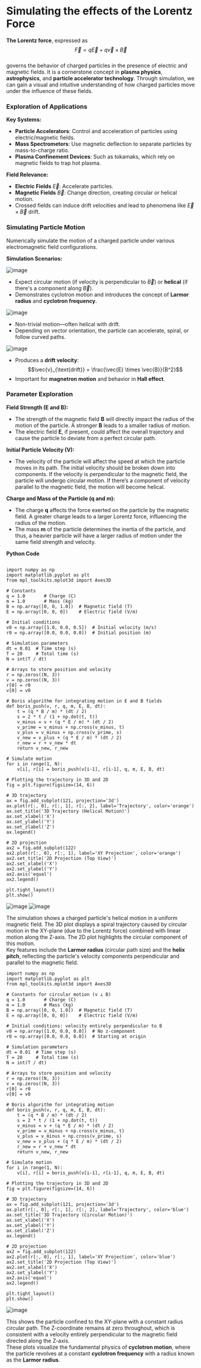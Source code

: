 # Simulating the effects of the Lorentz Force

**The Lorentz force**, expressed as  
$$\vec{F} = q\vec{E} + q\vec{v} \times \vec{B}$$  
governs the behavior of charged particles in the presence of electric and magnetic fields. It is a cornerstone concept in **plasma physics**, **astrophysics**, and **particle accelerator technology**. Through simulation, we can gain a visual and intuitive understanding of how charged particles move under the influence of these fields.

### Exploration of Applications

**Key Systems:**
- **Particle Accelerators**: Control and acceleration of particles using electric/magnetic fields.
- **Mass Spectrometers**: Use magnetic deflection to separate particles by mass-to-charge ratio.
- **Plasma Confinement Devices**: Such as tokamaks, which rely on magnetic fields to trap hot plasma.

**Field Relevance:**
- **Electric Fields** $\vec{E}$: Accelerate particles.
- **Magnetic Fields** $\vec{B}$: Change direction, creating circular or helical motion.
- Crossed fields can induce drift velocities and lead to phenomena like $\vec{E} \times \vec{B}$ drift.

### Simulating Particle Motion

Numerically simulate the motion of a charged particle under various electromagnetic field configurations.

**Simulation Scenarios:**

![image](https://github.com/user-attachments/assets/731e1e52-2506-4795-b979-8dbcedabe76a)

- Expect circular motion (if velocity is perpendicular to $\vec{B}$) or **helical** (if there's a component along $\vec{B}$).
- Demonstrates cyclotron motion and introduces the concept of **Larmor radius** and **cyclotron frequency**.

![image](https://github.com/user-attachments/assets/f15af851-73a9-4ef0-95c9-ca24a454b417)

- Non-trivial motion—often helical with drift.
- Depending on vector orientation, the particle can accelerate, spiral, or follow curved paths.

![image](https://github.com/user-attachments/assets/de06c814-c144-4a25-a102-1d8126d128bd)

- Produces a **drift velocity**:
  $$\vec{v}_{\text{drift}} = \frac{\vec{E} \times \vec{B}}{B^2}$$
- Important for **magnetron motion** and behavior in **Hall effect**.

### Parameter Exploration

**Field Strength (E and B):**
- The strength of the magnetic field **B** will directly impact the radius of the motion of the particle. A stronger **B** leads to a smaller radius of motion.
- The electric field **E**, if present, could affect the overall trajectory and cause the particle to deviate from a perfect circular path.

**Initial Particle Velocity (V):**
- The velocity of the particle will affect the speed at which the particle moves in its path. The initial velocity should be broken down into components. If the velocity is perpendicular to the magnetic field, the particle will undergo circular motion. If there’s a component of velocity parallel to the magnetic field, the motion will become helical.

**Charge and Mass of the Particle (q and m):**
- The charge **q** affects the force exerted on the particle by the magnetic field. A greater charge leads to a larger Lorentz force, influencing the radius of the motion.
- The mass **m** of the particle determines the inertia of the particle, and thus, a heavier particle will have a larger radius of motion under the same field strength and velocity.

**Python Code**

<pre><code class="language-python">
import numpy as np
import matplotlib.pyplot as plt
from mpl_toolkits.mplot3d import Axes3D

# Constants
q = 1.0       # Charge (C)
m = 1.0       # Mass (kg)
B = np.array([0, 0, 1.0])  # Magnetic field (T)
E = np.array([0, 0, 0])    # Electric field (V/m)

# Initial conditions
v0 = np.array([1.0, 0.0, 0.5])  # Initial velocity (m/s)
r0 = np.array([0.0, 0.0, 0.0])  # Initial position (m)

# Simulation parameters
dt = 0.01  # Time step (s)
T = 20     # Total time (s)
N = int(T / dt)

# Arrays to store position and velocity
r = np.zeros((N, 3))
v = np.zeros((N, 3))
r[0] = r0
v[0] = v0

# Boris algorithm for integrating motion in E and B fields
def boris_push(v, r, q, m, E, B, dt):
    t = (q * B / m) * (dt / 2)
    s = 2 * t / (1 + np.dot(t, t))
    v_minus = v + (q * E / m) * (dt / 2)
    v_prime = v_minus + np.cross(v_minus, t)
    v_plus = v_minus + np.cross(v_prime, s)
    v_new = v_plus + (q * E / m) * (dt / 2)
    r_new = r + v_new * dt
    return v_new, r_new

# Simulate motion
for i in range(1, N):
    v[i], r[i] = boris_push(v[i-1], r[i-1], q, m, E, B, dt)

# Plotting the trajectory in 3D and 2D
fig = plt.figure(figsize=(14, 6))

# 3D trajectory
ax = fig.add_subplot(121, projection='3d')
ax.plot(r[:, 0], r[:, 1], r[:, 2], label='Trajectory', color='orange')
ax.set_title('3D Trajectory (Helical Motion)')
ax.set_xlabel('X')
ax.set_ylabel('Y')
ax.set_zlabel('Z')
ax.legend()

# 2D projection
ax2 = fig.add_subplot(122)
ax2.plot(r[:, 0], r[:, 1], label='XY Projection', color='orange')
ax2.set_title('2D Projection (Top View)')
ax2.set_xlabel('X')
ax2.set_ylabel('Y')
ax2.axis('equal')
ax2.legend()

plt.tight_layout()
plt.show()
</code></pre>

![image](https://github.com/user-attachments/assets/ef16ebc4-85b7-4ba5-ab6e-2baa1e0e757a)
![image](https://github.com/user-attachments/assets/3c92c261-ad98-4e76-86da-f97d0acea338)

The simulation shows a charged particle's helical motion in a uniform magnetic field. The 3D plot displays a spiral trajectory caused by circular motion in the XY-plane (due to the Lorentz force) combined with linear motion along the Z-axis. The 2D plot highlights the circular component of this motion.  
Key features include the **Larmor radius** (circular path size) and the **helix pitch**, reflecting the particle's velocity components perpendicular and parallel to the magnetic field.

<pre><code class="language-python">import numpy as np
import matplotlib.pyplot as plt
from mpl_toolkits.mplot3d import Axes3D

# Constants for circular motion (v ⊥ B)
q = 1.0       # Charge (C)
m = 1.0       # Mass (kg)
B = np.array([0, 0, 1.0])  # Magnetic field (T)
E = np.array([0, 0, 0])    # Electric field (V/m)

# Initial conditions: velocity entirely perpendicular to B
v0 = np.array([1.0, 0.0, 0.0])  # No z-component
r0 = np.array([0.0, 0.0, 0.0])  # Starting at origin

# Simulation parameters
dt = 0.01  # Time step (s)
T = 20     # Total time (s)
N = int(T / dt)

# Arrays to store position and velocity
r = np.zeros((N, 3))
v = np.zeros((N, 3))
r[0] = r0
v[0] = v0

# Boris algorithm for integrating motion
def boris_push(v, r, q, m, E, B, dt):
    t = (q * B / m) * (dt / 2)
    s = 2 * t / (1 + np.dot(t, t))
    v_minus = v + (q * E / m) * (dt / 2)
    v_prime = v_minus + np.cross(v_minus, t)
    v_plus = v_minus + np.cross(v_prime, s)
    v_new = v_plus + (q * E / m) * (dt / 2)
    r_new = r + v_new * dt
    return v_new, r_new

# Simulate motion
for i in range(1, N):
    v[i], r[i] = boris_push(v[i-1], r[i-1], q, m, E, B, dt)

# Plotting the trajectory in 3D and 2D
fig = plt.figure(figsize=(14, 6))

# 3D trajectory
ax = fig.add_subplot(121, projection='3d')
ax.plot(r[:, 0], r[:, 1], r[:, 2], label='Trajectory', color='blue')
ax.set_title('3D Trajectory (Circular Motion)')
ax.set_xlabel('X')
ax.set_ylabel('Y')
ax.set_zlabel('Z')
ax.legend()

# 2D projection
ax2 = fig.add_subplot(122)
ax2.plot(r[:, 0], r[:, 1], label='XY Projection', color='blue')
ax2.set_title('2D Projection (Top View)')
ax2.set_xlabel('X')
ax2.set_ylabel('Y')
ax2.axis('equal')
ax2.legend()

plt.tight_layout()
plt.show()
</code></pre>

![image](https://github.com/user-attachments/assets/94ee6df1-2659-4769-a677-17771c9ae0bf)


This shows the particle confined to the XY-plane with a constant radius circular path. The Z-coordinate remains at zero throughout, which is consistent with a velocity entirely perpendicular to the magnetic field directed along the Z-axis.  
These plots visualize the fundamental physics of **cyclotron motion**, where the particle revolves at a constant **cyclotron frequency** with a radius known as the **Larmor radius**.

